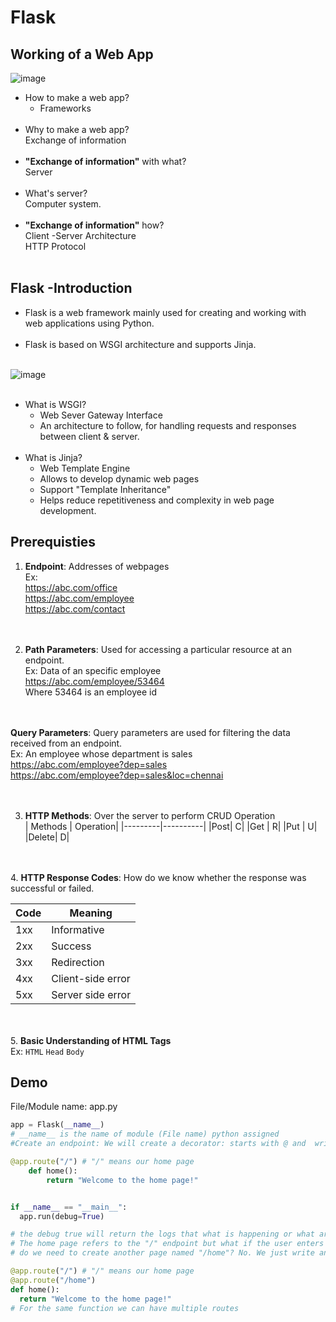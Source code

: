 # Flask

## Working of a Web App
  ![image](https://github.com/user-attachments/assets/0a8b7396-ad32-43a7-ac69-17e94656963d)


- How to make a web app?<br>
  - Frameworks<br><br>
- Why to make a web app?<br>
  Exchange of information<br><br>
- __"Exchange of information"__ with what?<br>
  Server<br><br>
- What's server?<br>
  Computer system.<br><br>
- __"Exchange of information"__ how?<br>
  Client -Server Architecture<br>
  HTTP Protocol<br><br>

  

## Flask -Introduction
  - Flask is a web framework mainly used for creating and working with web applications using Python.<br><br>
  - Flask is based on WSGI architecture and supports Jinja.<br><br>

  ![image](https://github.com/user-attachments/assets/bf0df4b0-4bcb-46db-a297-64dfa00d63ef)<br><br>

- What is WSGI? <br>
    - Web Sever Gateway Interface<br>
    - An architecture to follow, for handling requests and responses between client & server.<br><br>
- What is Jinja?<br>
  - Web Template Engine
  - Allows to develop dynamic web pages
  - Support "Template Inheritance"
  - Helps reduce repetitiveness and complexity in web page development.
    


## Prerequisties
1. **Endpoint**: Addresses of webpages <br> 
	Ex:<br>
	https://abc.com/office<br>
	https://abc.com/employee<br>
	https://abc.com/contact<br>
<br><br>

2. **Path Parameters**: Used for accessing a particular resource at an endpoint.<br>
	Ex: Data of an specific employee<br>
	https://abc.com/employee/53464<br>
	Where 53464 is an employee id<br>

<br><br>
   **Query Parameters**: Query parameters are used for filtering the data received from an endpoint.<br>
	Ex: An employee whose department is sales<br>
	https://abc.com/employee?dep=sales<br>
	https://abc.com/employee?dep=sales&loc=chennai<br>
<br><br>

3. **HTTP Methods**: Over the server to perform CRUD Operation<br>
| Methods | Operation|
|---------|----------|
|Post|		C|
|Get |	  R|
|Put |		U|
|Delete|	D|

<br><br>
4. **HTTP Response Codes**: How do we know whether the response was successful or failed.
	
 |Code| Meaning|
 |-----|-------|
|1xx | Informative|
|2xx | Success |
|3xx | Redirection |
|4xx | Client-side error|
|5xx |Server side error|

<br><br>
5. **Basic Understanding of HTML Tags**<br>
  Ex: `HTML` `Head` `Body` 


## Demo

File/Module name: app.py
```python
app = Flask(__name__)
# __name__ is the name of module (File name) python assigned
#Create an endpoint: We will create a decorator: starts with @ and 	write a function for the home page:

@app.route("/") # "/" means our home page
	def home():
		return "Welcome to the home page!"


if __name__ == "__main__":
  app.run(debug=True)

# the debug true will return the logs that what is happening or what are the responses
# The home page refers to the "/" endpoint but what if the user enters something like "/home"?
# do we need to create another page named "/home"? No. We just write another decorator like:

@app.route("/") # "/" means our home page
@app.route("/home")
def home():
  return "Welcome to the home page!"
# For the same function we can have multiple routes
```
